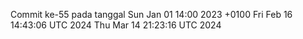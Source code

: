 Commit ke-55 pada tanggal Sun Jan 01 14:00 2023 +0100
Fri Feb 16 14:43:06 UTC 2024
Thu Mar 14 21:23:16 UTC 2024
